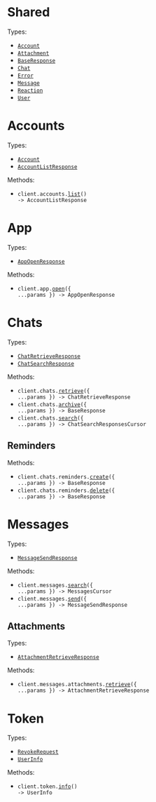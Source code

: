 # Shared

Types:

- <code><a href="./src/resources/shared.ts">Account</a></code>
- <code><a href="./src/resources/shared.ts">Attachment</a></code>
- <code><a href="./src/resources/shared.ts">BaseResponse</a></code>
- <code><a href="./src/resources/shared.ts">Chat</a></code>
- <code><a href="./src/resources/shared.ts">Error</a></code>
- <code><a href="./src/resources/shared.ts">Message</a></code>
- <code><a href="./src/resources/shared.ts">Reaction</a></code>
- <code><a href="./src/resources/shared.ts">User</a></code>

# Accounts

Types:

- <code><a href="./src/resources/accounts.ts">Account</a></code>
- <code><a href="./src/resources/accounts.ts">AccountListResponse</a></code>

Methods:

- <code title="get /v0/get-accounts">client.accounts.<a href="./src/resources/accounts.ts">list</a>() -> AccountListResponse</code>

# App

Types:

- <code><a href="./src/resources/app.ts">AppOpenResponse</a></code>

Methods:

- <code title="post /v0/open-app">client.app.<a href="./src/resources/app.ts">open</a>({ ...params }) -> AppOpenResponse</code>

# Chats

Types:

- <code><a href="./src/resources/chats/chats.ts">ChatRetrieveResponse</a></code>
- <code><a href="./src/resources/chats/chats.ts">ChatSearchResponse</a></code>

Methods:

- <code title="get /v0/get-chat">client.chats.<a href="./src/resources/chats/chats.ts">retrieve</a>({ ...params }) -> ChatRetrieveResponse</code>
- <code title="post /v0/archive-chat">client.chats.<a href="./src/resources/chats/chats.ts">archive</a>({ ...params }) -> BaseResponse</code>
- <code title="get /v0/search-chats">client.chats.<a href="./src/resources/chats/chats.ts">search</a>({ ...params }) -> ChatSearchResponsesCursor</code>

## Reminders

Methods:

- <code title="post /v0/set-chat-reminder">client.chats.reminders.<a href="./src/resources/chats/reminders.ts">create</a>({ ...params }) -> BaseResponse</code>
- <code title="post /v0/clear-chat-reminder">client.chats.reminders.<a href="./src/resources/chats/reminders.ts">delete</a>({ ...params }) -> BaseResponse</code>

# Messages

Types:

- <code><a href="./src/resources/messages/messages.ts">MessageSendResponse</a></code>

Methods:

- <code title="get /v0/search-messages">client.messages.<a href="./src/resources/messages/messages.ts">search</a>({ ...params }) -> MessagesCursor</code>
- <code title="post /v0/send-message">client.messages.<a href="./src/resources/messages/messages.ts">send</a>({ ...params }) -> MessageSendResponse</code>

## Attachments

Types:

- <code><a href="./src/resources/messages/attachments.ts">AttachmentRetrieveResponse</a></code>

Methods:

- <code title="post /v0/get-attachment">client.messages.attachments.<a href="./src/resources/messages/attachments.ts">retrieve</a>({ ...params }) -> AttachmentRetrieveResponse</code>

# Token

Types:

- <code><a href="./src/resources/token.ts">RevokeRequest</a></code>
- <code><a href="./src/resources/token.ts">UserInfo</a></code>

Methods:

- <code title="get /oauth/userinfo">client.token.<a href="./src/resources/token.ts">info</a>() -> UserInfo</code>

